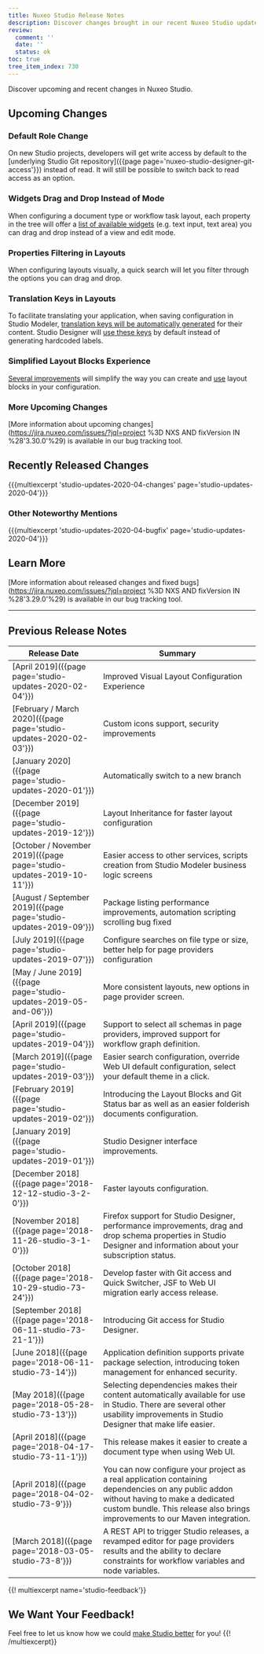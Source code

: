 ```yaml
---
title: Nuxeo Studio Release Notes
description: Discover changes brought in our recent Nuxeo Studio updates.
review:
  comment: ''
  date: ''
  status: ok
toc: true
tree_item_index: 730
---
```


Discover upcoming and recent changes in Nuxeo Studio.

## Upcoming Changes

### Default Role Change
On new Studio projects, developers will get write access by default to the [underlying Studio Git repository]({{page page='nuxeo-studio-designer-git-access'}}) instead of read. It will still be possible to switch back to read access as an option.

### Widgets Drag and Drop Instead of Mode
When configuring a document type or workflow task layout, each property in the tree will offer a <a href="https://jira.nuxeo.com/browse/NXS-5775" target="_blank">list of available widgets</a> (e.g. text input, text area) you can drag and drop instead of a view and edit mode.

### Properties Filtering in Layouts
When configuring layouts visually, a quick search will let you filter through the options you can drag and drop.

### Translation Keys in Layouts
To facilitate translating your application, when saving configuration in Studio Modeler, <a href="https://jira.nuxeo.com/browse/NXS-5826" target="_blank">translation keys will be automatically generated</a> for their content. Studio Designer will <a href="https://jira.nuxeo.com/browse/NXS-5827" target="_blank">use these keys</a> by default instead of generating hardcoded labels.

### Simplified Layout Blocks Experience
<a href="https://jira.nuxeo.com/browse/NXS-5836" target="_blank">Several improvements</a> will simplify the way you can create and <a href="https://jira.nuxeo.com/browse/NXS-5778" target="_blank">use</a> layout blocks in your configuration.

### More Upcoming Changes

[More information about upcoming changes](https://jira.nuxeo.com/issues/?jql=project %3D NXS AND fixVersion IN %28'3.30.0'%29) is available in our bug tracking tool.

## Recently Released Changes

{{{multiexcerpt 'studio-updates-2020-04-changes' page='studio-updates-2020-04'}}}

### Other Noteworthy Mentions

{{{multiexcerpt 'studio-updates-2020-04-bugfix' page='studio-updates-2020-04'}}}

## Learn More
[More information about released changes and fixed bugs](https://jira.nuxeo.com/issues/?jql=project %3D NXS AND fixVersion IN %28'3.29.0'%29) is available in our bug tracking tool.

---

## Previous Release Notes

| &nbsp;Release&nbsp;Date&nbsp;                                          | Summary                                                                                                                                                                                                                |
| ----------------------------------------------------------- | ---------------------------------------------------------------------------------------------------------------------------------------------------------------------------------------------------------------------- |
| [April 2019]({{page page='studio-updates-2020-02-04'}})     | Improved Visual Layout Configuration Experience |
| [February / March 2020]({{page page='studio-updates-2020-02-03'}})     | Custom icons support, security improvements |
| [January 2020]({{page page='studio-updates-2020-01'}})     | Automatically switch to a new branch |
| [December 2019]({{page page='studio-updates-2019-12'}})     | Layout Inheritance for faster layout configuration |
| [October / November 2019]({{page page='studio-updates-2019-10-11'}})     | Easier access to other services, scripts creation from Studio Modeler business logic screens |
| [August / September 2019]({{page page='studio-updates-2019-09'}})      | Package listing performance improvements, automation scripting scrolling bug fixed |
| [July 2019]({{page page='studio-updates-2019-07'}})      | Configure searches on file type or size, better help for page providers configuration |
| [May / June 2019]({{page page='studio-updates-2019-05-and-06'}})      | More consistent layouts, new options in page provider screen. |
| [April 2019]({{page page='studio-updates-2019-04'}})      | Support to select all schemas in page providers, improved support for workflow graph definition. |
| [March 2019]({{page page='studio-updates-2019-03'}})      | Easier search configuration, override Web UI default configuration, select your default theme in a click. |          
| [February 2019]({{page page='studio-updates-2019-02'}})      | Introducing the Layout Blocks and Git Status bar as well as an easier folderish documents configuration.                                                                                                                                                                               |
| [January 2019]({{page page='studio-updates-2019-01'}})      | Studio Designer interface improvements.                                                                                                                                                                                |
| [December 2018]({{page page='2018-12-12-studio-3-2-0'}})    | Faster layouts configuration.                                                                                                                                                                                          |
| [November 2018]({{page page='2018-11-26-studio-3-1-0'}})    | Firefox support for Studio Designer, performance improvements, drag and drop schema properties in Studio Designer and information about your subscription status.                                                      |
| [October 2018]({{page page='2018-10-29-studio-73-24'}})     | Develop faster with Git access and Quick Switcher, JSF to Web UI migration early access release.                                                                                                                       |
| [September 2018]({{page page='2018-06-11-studio-73-21-1'}}) | Introducing Git access for Studio Designer.                                                                                                                                                                            |
| [June 2018]({{page page='2018-06-11-studio-73-14'}})        | Application definition supports private package selection, introducing token management for enhanced security.                                                                                                         |
| [May 2018]({{page page='2018-05-28-studio-73-13'}})         | Selecting dependencies makes their content automatically available for use in Studio. There are several other usability improvements in Studio Designer that make life easier.                                         |
| [April 2018]({{page page='2018-04-17-studio-73-11-1'}})     | This release makes it easier to create a document type when using Web UI.                                                                                                                                              |
| [April 2018]({{page page='2018-04-02-studio-73-9'}})        | You can now configure your project as a real application containing dependencies on any public addon without having to make a dedicated custom bundle. This release also brings improvements to our Maven integration. |
| [March 2018]({{page page='2018-03-05-studio-73-8'}})        | A REST API to trigger Studio releases, a revamped editor for page providers results and the ability to declare constraints for workflow variables and node variables.                                                  |

{{! multiexcerpt name='studio-feedback'}}
## We Want Your Feedback!

Feel free to let us know how we could [make Studio better](https://portal.prodpad.com/eb062eda-6d54-11e7-8513-22000a2145da) for you!
{{! /multiexcerpt}}
